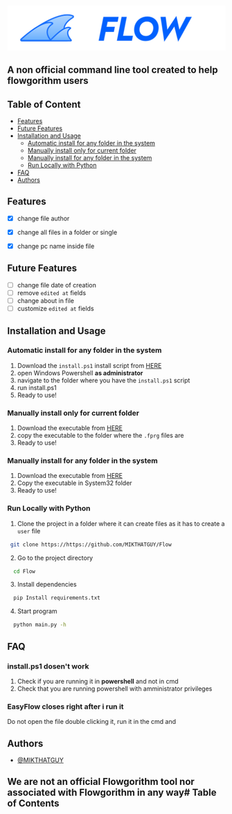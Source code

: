 ![Logo](https://raw.githubusercontent.com/MIKTHATGUY/Flow/main/Logo.svg)

## A non official command line tool created to help flowgorithm users

## Table of Content

- [Features](#features)
- [Future Features](#future-features)
- [Installation and Usage](#installation-and-usage)
  - [Automatic install for any folder in the system](#automatic-install-for-any-folder-in-the-system)
  - [Manually install only for current folder](#manually-install-only-for-current-folder)
  - [Manually install for any folder in the system](#manually-install-for-any-folder-in-the-system)
  - [Run Locally with Python](#run-locally-with-python)
- [FAQ](#faq)
- [Authors](#authors)


## Features

- [x] change file author
- [X] change all files in a folder or single
- [x] change pc name inside file


## Future Features

- [ ] change file date of creation
- [ ] remove `edited at` fields
- [ ] change about in file 
- [ ] customize `edited at` fields

## Installation and Usage

### Automatic install for any folder in the system

1) Download the `install.ps1` install script from [HERE](https://github.com/MIKTHATGUY/Flow/releases/latest)
2) open Windows Powershell **as administrator**
3) navigate to the folder where you have the `install.ps1` script
4) run install.ps1
5) Ready to use!

### Manually install only for current folder

1) Download the executable from [HERE](https://github.com/MIKTHATGUY/Flow/releases/latest)
2) copy the executable to the folder where the `.fprg` files are
3) Ready to use!

### Manually install for any folder in the system

1) Download the executable from [HERE](https://github.com/MIKTHATGUY/Flow/releases/latest)
2) Copy the executable in System32 folder
3) Ready to use!

### Run Locally with Python

1) Clone the project in a folder where it can create files as it has to create a `user` file

 ```bash
  git clone https://https://github.com/MIKTHATGUY/Flow
```

2) Go to the project directory

```bash
  cd Flow
```

3) Install dependencies

```bash
  pip Install requirements.txt
```

4) Start program

```bash
  python main.py -h
```

## FAQ

### install.ps1 dosen't work

1) Check if you are running it in **powershell** and not in cmd
2) Check that you are running powershell with amministrator privileges

### EasyFlow closes right after i run it

Do not open the file double clicking it, run it in the cmd and

## Authors

- [@MIKTHATGUY](https://https://github.com/MIKTHATGUY)

## We are **not** an official Flowgorithm tool nor associated with Flowgorithm **in any way**# Table of Contents

